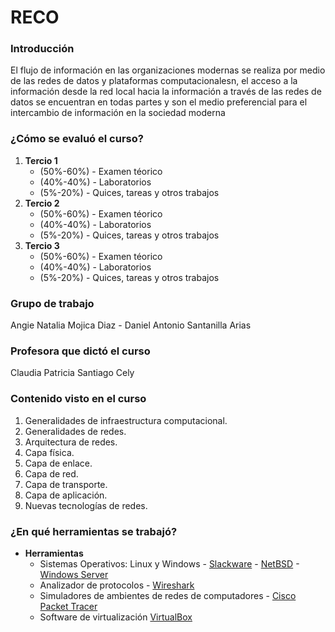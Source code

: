 # RECO

### Introducción

El flujo de información en las organizaciones modernas se realiza por medio de 
las redes de datos y plataformas computacionalesn, el acceso a la información 
desde la red local hacia la información a través de las redes de datos se 
encuentran en todas partes y son el medio preferencial para el intercambio de 
información en la sociedad moderna

### ¿Cómo se evaluó el curso?

1. **Tercio 1**
   - (50%-60%) - Examen téorico
   - (40%-40%) - Laboratorios
   - (5%-20%) - Quices, tareas y otros trabajos
2. **Tercio 2**
   - (50%-60%) - Examen téorico
   - (40%-40%) - Laboratorios
   - (5%-20%) - Quices, tareas y otros trabajos
3. **Tercio 3**
   - (50%-60%) - Examen téorico
   - (40%-40%) - Laboratorios
   - (5%-20%) - Quices, tareas y otros trabajos

### Grupo de trabajo

Angie Natalia Mojica Diaz - Daniel Antonio Santanilla Arias

### Profesora que dictó el curso

Claudia Patricia Santiago Cely

### Contenido visto en el curso

1. Generalidades de infraestructura computacional.
2. Generalidades de redes.
3. Arquitectura de redes.
4. Capa física.
5. Capa de enlace.
6. Capa de red.
7. Capa de transporte.
8. Capa de aplicación.
9. Nuevas tecnologías de redes.

### ¿En qué herramientas se trabajó?

- **Herramientas**
  - Sistemas Operativos: Linux y Windows - [Slackware](http://www.slackware.com/) - [NetBSD](https://www.netbsd.org/) - [Windows Server](https://www.microsoft.com/es-es/windows-server)
  - Analizador de protocolos - [Wireshark](https://www.wireshark.org/)
  - Simuladores de ambientes de redes de computadores - [Cisco Packet Tracer](https://www.netacad.com/es/courses/packet-tracer)
  - Software de virtualización [VirtualBox](https://www.virtualbox.org/)
